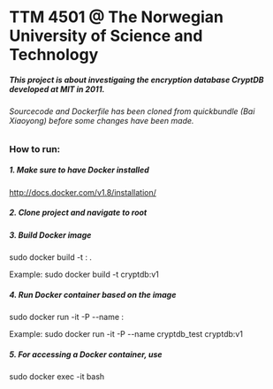# TTM 4501 @ The Norwegian University of Science and Technology

##### This project is about investigaing the encryption database CryptDB developed at MIT in 2011.

###### Sourcecode and Dockerfile has been cloned from quickbundle (Bai Xiaoyong) before some changes have been made.


### How to run:

##### 1. Make sure to have Docker installed

http://docs.docker.com/v1.8/installation/

##### 2. Clone project and navigate to root

##### 3. Build Docker image

sudo docker build -t <NAME OF IMAGE>:<VERSION> .

Example: sudo docker build -t cryptdb:v1

##### 4. Run Docker container based on the image

sudo docker run -it -P --name <NAME OF CONTAINER> <NAME OF IMAGE>:<VERSION>

Example: sudo docker run -it -P --name cryptdb_test cryptdb:v1

##### 5. For accessing a Docker container, use

sudo docker exec -it <NAME OF CONTAINER> bash
